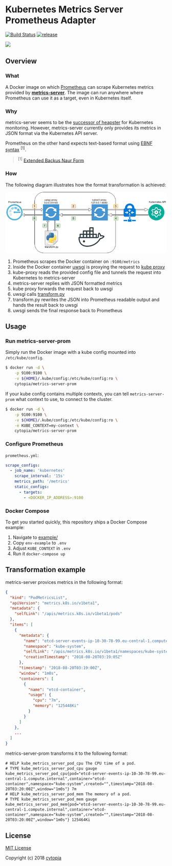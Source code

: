 # Kubernetes Metrics Server Prometheus Adapter

[![Build Status](https://travis-ci.org/cytopia/metrics-server-prom.svg?branch=master)](https://travis-ci.org/cytopia/metrics-server-prom)
[![release](https://img.shields.io/github/tag/cytopia/metrics-server-prom.svg)](https://github.com/cytopia/metrics-server-prom/releases)

[![](http://dockeri.co/image/cytopia/metrics-server-prom)](https://hub.docker.com/r/cytopia/metrics-server-prom/)

## Overview

### What

A Docker image on which [Prometheus](https://github.com/prometheus/prometheus) can scrape Kubernetes metrics provided by **[metrics-server](https://github.com/kubernetes-incubator/metrics-server)**. The image can run anywhere where Prometheus can use it as a target, even in Kubernetes itself.

### Why

metrics-server seems to be the [successor of heapster](https://github.com/kubernetes/heapster) for Kubernetes monitoring. However, metrics-server currently only provides its metrics in JSON format via the Kubernetes API server.

Prometheus on the other hand expects text-based format
using [EBNF syntax](https://prometheus.io/docs/instrumenting/exposition_formats/#comments-help-text-and-type-information) <sup>[1]</sup>.

> <sup>[1]</sup> [Extended Backus Naur Form](https://en.wikipedia.org/wiki/Extended_Backus%E2%80%93Naur_form)

### How

The following diagram illustrates how the format transformation is achieved:

[![workflow](doc/metrics-server-prom-adapter.png)](doc/metrics-server-prom-adapter.png)

1. Prometheus scrapes the Docker container on `:9100/metrics`
2. Inside the Docker container [uwsgi](https://github.com/unbit/uwsgi) is proxying the request to [kube proxy](https://kubernetes.io/docs/reference/command-line-tools-reference/kube-proxy/)
3. kube-proxy reads the provided config file and tunnels the request into Kubernetes to metrics-server
4. metrics-server replies with JSON formatted metrics
5. kube proxy forwards the request back to uwsgi
6. uwsgi calls [transform.py](data/src/transform.py)
7. transform.py rewrites the JSON into Prometheus readable output and hands the result back to uwsgi
8. uwsgi sends the final response back to Prometheus


## Usage

### Run metrics-server-prom

Simply run the Docker image with a kube config mounted into `/etc/kube/config`.

```bash
$ docker run -d \
    -p 9100:9100 \
    -v ${HOME}/.kube/config:/etc/kube/config:ro \
    cytopia/metrics-server-prom
```
If your kube config contains multiple contexts, you can tell `metrics-server-prom` what context
to use, to connect to the cluster.

```bash
$ docker run -d \
    -p 9100:9100 \
    -v ${HOME}/.kube/config:/etc/kube/config:ro \
    -e KUBE_CONTEXT=my-context \
    cytopia/metrics-server-prom
```

### Configure Prometheus

`prometheus.yml`:
```yml
scrape_configs:
  - job_name: 'kubernetes'
    scrape_interval: '15s'
    metrics_path: '/metrics'
    static_configs:
      - targets:
        - <DOCKER_IP_ADDRESS>:9100
```

### Docker Compose

To get you started quickly, this repository ships a Docker Compose example:

1. Navigate to [example/](example/)
2. Copy `env-example` to `.env`
3. Adjust `KUBE_CONTEXT` in `.env`
4. Run it `docker-compose up`


## Transformation example

metrics-server provices metrics in the following format:
```json
{
  "kind": "PodMetricsList",
  "apiVersion": "metrics.k8s.io/v1beta1",
  "metadata": {
    "selfLink": "/apis/metrics.k8s.io/v1beta1/pods"
  },
  "items": [
    {
      "metadata": {
        "name": "etcd-server-events-ip-10-30-78-99.eu-central-1.compute.internal",
        "namespace": "kube-system",
        "selfLink": "/apis/metrics.k8s.io/v1beta1/namespaces/kube-system/pods/etcd-server-events-ip-10-30-78-99.eu-central-1.compute.internal",
        "creationTimestamp": "2018-08-20T03:19:05Z"
      },
      "timestamp": "2018-08-20T03:19:00Z",
      "window": "1m0s",
      "containers": [
        {
          "name": "etcd-container",
          "usage": {
            "cpu": "7m",
            "memory": "125448Ki"
          }
        }
      ]
    },
    ...
  ]
}
```

metrics-server-prom transforms it to the following format:
```
# HELP kube_metrics_server_pod_cpu The CPU time of a pod.
# TYPE kube_metrics_server_pod_cpu gauge
kube_metrics_server_pod_cpu{pod="etcd-server-events-ip-10-30-78-99.eu-central-1.compute.internal",container="etcd-container",namespace="kube-system",created="",timestamp="2018-08-20T03:20:00Z",window="1m0s"} 7m
# HELP kube_metrics_server_pod_mem The memory of a pod.
# TYPE kube_metrics_server_pod_mem gauge
kube_metrics_server_pod_mem{pod="etcd-server-events-ip-10-30-78-99.eu-central-1.compute.internal",container="etcd-container",namespace="kube-system",created="",timestamp="2018-08-20T03:20:00Z",window="1m0s"} 125464Ki
```

## License

[MIT License](LICENSE)

Copyright (c) 2018 [cytopia](https://github.com/cytopia)
